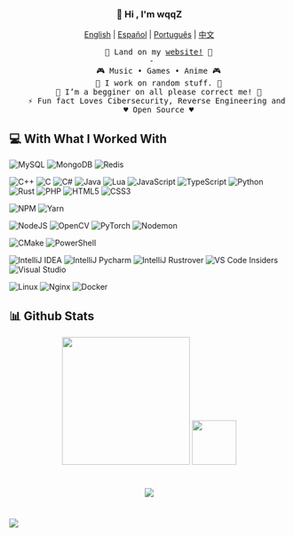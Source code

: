 <h3 align="center">👋 Hi , I'm wqqZ</h1>
</p>

<p align="center">
    <a href="https://github.com/wqq-z/wqq-z/blob/master/README.md"><span>English</span></a> |
    <a href="https://github.com/wqq-z/wqq-z/blob/master/README_es_AR.md"><span>Español</span></a> |
    <a href="https://github.com/wqq-z/wqq-z/blob/master/README_pt_BR.md"><span>Português</span></a> |
    <a href="https://github.com/wqq-z/wqq-z/blob/master/README_zh-CN.md"><span>中文</span></a>
</p>
<div align="center">
  <pre>
    🧋 Land on my <a href=""><span>website!</span></a> 🧋
 -
    🎮 Music • Games • Anime 🎮
    🔭 I work on random stuff. 🔭
    🌱 I’m a begginer on all please correct me! 🌱
    ⚡ Fun fact Loves Cibersecurity, Reverse Engineering and Random Stuff ⚡
    ♥️ Open Source ♥️
</pre>
</div>

## 💻 With What I Worked With
	
![MySQL](https://img.shields.io/badge/mysql-4479A1.svg?style=for-the-badge&logo=mysql&logoColor=white)
![MongoDB](https://img.shields.io/badge/MongoDB-%234ea94b.svg?style=for-the-badge&logo=mongodb&logoColor=white)
![Redis](http://img.shields.io/badge/Redis-white.svg?style=for-the-badge&logo=redis)

![C++](https://img.shields.io/badge/c++-%2300599C.svg?style=for-the-badge&logo=c%2B%2B&logoColor=white)
![C](https://img.shields.io/badge/c-%2300599C.svg?style=for-the-badge&logo=c&logoColor=white)
![C#](https://img.shields.io/badge/c%23-%23239120.svg?style=for-the-badge&logo=csharp&logoColor=white)
![Java](https://img.shields.io/badge/java-%23ED8B00.svg?style=for-the-badge&logo=openjdk&logoColor=white)
![Lua](https://img.shields.io/badge/lua-%232C2D72.svg?style=for-the-badge&logo=lua&logoColor=white)
![JavaScript](https://img.shields.io/badge/javascript-%23323330.svg?style=for-the-badge&logo=javascript&logoColor=%23F7DF1E)
![TypeScript](https://img.shields.io/badge/typescript-%23007ACC.svg?style=for-the-badge&logo=typescript&logoColor=white)
![Python](https://img.shields.io/badge/python-3670A0?style=for-the-badge&logo=python&logoColor=ffdd54)
![Rust](https://img.shields.io/badge/rust-%23000000.svg?style=for-the-badge&logo=rust&logoColor=white)
![PHP](https://img.shields.io/badge/php-%23777BB4.svg?style=for-the-badge&logo=php&logoColor=white)
![HTML5](https://img.shields.io/badge/html5-%23E34F26.svg?style=for-the-badge&logo=html5&logoColor=white)
![CSS3](https://img.shields.io/badge/css3-%231572B6.svg?style=for-the-badge&logo=css3&logoColor=white)


![NPM](https://img.shields.io/badge/NPM-%23CB3837.svg?style=for-the-badge&logo=npm&logoColor=white)
![Yarn](https://img.shields.io/badge/yarn-%232C8EBB.svg?style=for-the-badge&logo=yarn&logoColor=white)


![NodeJS](https://img.shields.io/badge/node.js-6DA55F?style=for-the-badge&logo=node.js&logoColor=white)
![OpenCV](https://img.shields.io/badge/opencv-%23white.svg?style=for-the-badge&logo=opencv&logoColor=white)
![PyTorch](https://img.shields.io/badge/PyTorch-%23EE4C2C.svg?style=for-the-badge&logo=PyTorch&logoColor=white)
![Nodemon](https://img.shields.io/badge/NODEMON-%23323330.svg?style=for-the-badge&logo=nodemon&logoColor=%BBDEAD)

![CMake](https://img.shields.io/badge/CMake-%23008FBA.svg?style=for-the-badge&logo=cmake&logoColor=white)
![PowerShell](https://img.shields.io/badge/PowerShell-%235391FE.svg?style=for-the-badge&logo=powershell&logoColor=white)

![IntelliJ IDEA](http://img.shields.io/badge/-IntelliJ%20IDEA-purple?style=for-the-badge&logo=intellijidea&logoColor=white)
![IntelliJ Pycharm](http://img.shields.io/badge/-IntelliJ%20PyCharm-green?style=for-the-badge&logo=pycharm&logoColor=white)
![IntelliJ Rustrover](http://img.shields.io/badge/-IntelliJ%20RustRover-red?style=for-the-badge&logo=rustrover&logoColor=white)
![VS Code Insiders](http://img.shields.io/badge/-VS%20Code-green?style=for-the-badge&logo=visualstudiocodeinsiders&logoColor=3aa7f2)
![Visual Studio](https://img.shields.io/badge/-Visual%20Studio-purple?style=for-the-badge&logo=visualstudio&logoColor=white)

![Linux](http://img.shields.io/badge/-Linux-fad134?style=for-the-badge&logo=linux&logoColor=black)
![Nginx](http://img.shields.io/badge/-Nginx-2b9900?style=for-the-badge&logo=nginx&logoColor=white)
![Docker](http://img.shields.io/badge/-Docker-3596ed?style=for-the-badge&logo=docker&logoColor=white)

## 📊 Github Stats

<p align = "center">
      <img src="https://github-readme-stats.vercel.app/api?username=wqq-z&theme=catppuccin_mocha&hide_border=true&include_all_commits=false&count_private=false" height="230px">
      <img src="https://github-readme-stats.vercel.app/api/top-langs/?username=wqq-z&langs_count=10&show_icons=true&theme=catppuccin_mocha&hide_border=true&include_all_commits=false&count_private=false&layout=compact" height="80px">
</p>

#

<p align = "center">
      <img src="https://github-readme-streak-stats.herokuapp.com/?user=wqq-z&theme=catppuccin_mocha&hide_border=true">
</p>
    
# 
[![](https://visitcount.itsvg.in/api?id=wqq-z&icon=3&color=1)](https://visitcount.itsvg.in)
